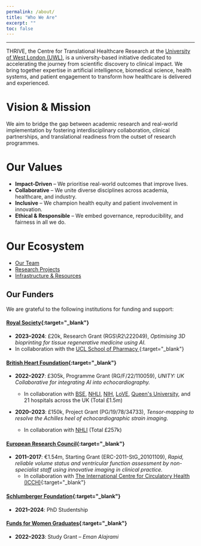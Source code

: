 ```yaml
---
permalink: /about/
title: "Who We Are"
excerpt: ""
toc: false
---
```


<style>
  .fixed-quote {
    position: fixed;
    top: 300px; /* lowered position */
    right: 50px;
    width: 380px;
    padding: 1rem;
    background-color: #f9f9f9;
    border-left: 4px solid #0072ce;
    font-style: italic;
    font-size: 0.95em;
    z-index: 1000;
  }
  .fixed-quote cite a {
    font-style: normal;
    color: #0072ce;
    text-decoration: none;
  }

  @media (max-width: 992px) {
    .fixed-quote {
      display: none;
    }
  }
</style>

<blockquote class="fixed-quote">
  <p>Our mission is to accelerate the translation of scientific discovery into clinical solutions that improve lives.</p>
  <cite><a href="https://www.uwl.ac.uk/staff/massoud-zolgharni" target="_blank">Professor Massoud Zolgharni, Director of THRIVE</a></cite>
</blockquote>

---

THRIVE, the Centre for Translational Healthcare Research at the <a href="https://www.uwl.ac.uk" target="_blank">University of West London (UWL)</a>, is a university-based initiative dedicated to accelerating the journey from scientific discovery to clinical impact. We bring together expertise in artificial intelligence, biomedical science, health systems, and patient engagement to transform how healthcare is delivered and experienced.

# Vision & Mission
We aim to bridge the gap between academic research and real-world implementation by fostering interdisciplinary collaboration, clinical partnerships, and translational readiness from the outset of research programmes.

# Our Values
- **Impact-Driven** – We prioritise real-world outcomes that improve lives.
- **Collaborative** – We unite diverse disciplines across academia, healthcare, and industry.
- **Inclusive** – We champion health equity and patient involvement in innovation.
- **Ethical & Responsible** – We embed governance, reproducibility, and fairness in all we do.

# Our Ecosystem
- [Our Team](/people/)
- [Research Projects](/projects/)
- [Infrastructure & Resources](/infrastructure/)


## Our Funders

We are grateful to the following institutions for funding and support:

#### [Royal Society](https://royalsociety.org/grants-schemes-awards/){:target="_blank"}
- **2023–2024**: £20k, Research Grant (RGS\\R2\\222049), *Optimising 3D bioprinting for tissue regenerative medicine using AI.*
- In collaboration with the [UCL School of Pharmacy
](https://www.ucl.ac.uk/pharmacy/){:target="_blank"}

#### [British Heart Foundation](https://www.bhf.org.uk){:target="_blank"}
- **2022–2027**: £305k, Programme Grant (RG/F/22/110059), *UNITY: UK Collaborative for integrating AI into echocardiography.*
  - In collaboration with [BSE](https://www.bsecho.org), [NHLI](https://www.imperial.ac.uk/nhli), [NIH](https://www.nhlbi.nih.gov/), [LoVE](https://www.visioneng.org.uk/), [Queen's University](https://pure.qub.ac.uk/en/organisations/school-of-electronics-electrical-engineering-and-computer-science), and 21 hospitals across the UK (Total £1.5m)

- **2020–2023**: £150k, Project Grant (PG/19/78/34733), *Tensor-mapping to resolve the Achilles heel of echocardiographic strain imaging.*
  - In collaboration with [NHLI](https://www.imperial.ac.uk/nhli) (Total £257k)

#### [European Research Council](https://erc.europa.eu/){:target="_blank"}
- **2011–2017**: €1.54m, Starting Grant (ERC-2011-StG_20101109), *Rapid, reliable volume status and ventricular function assessment by non-specialist staff using innovative imaging in clinical practice.*
  - In collaboration with [The International Centre for Circulatory Health (ICCH)](http://www.ffch.org){:target="_blank"}

#### [Schlumberger Foundation](https://www.slb.com/who-we-are/schlumberger-foundation){:target="_blank"}
- **2021–2024**: PhD Studentship

#### [Funds for Women Graduates](https://www.ffwg.org.uk){:target="_blank"}
- **2022–2023**: Study Grant – *Eman Alajrami*